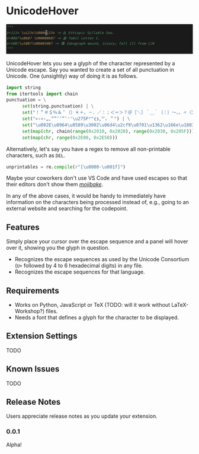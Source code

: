 # UnicodeHover

![img](./img/simple_demo.gif)

UnicodeHover lets you see a glyph of the character represented by a Unicode escape. Say you wanted to create a set of all punctuation in Unicode. One (unsightly) way of doing it is as follows.
```python
import string
from itertools import chain
punctuation = \
      set(string.punctuation) | \
      set("！＂＃＄％＆＇（）＊＋，－．／：；＜＝＞？＠［＼］＾＿｀｛｜｝～、。〃〈〉《》「」『』【】〔〕〖〗〘〙〚〛〜〝〞〟｟｠｡｢｣､･゠〰⦅⦆") | \
      set("«‹»›„‚“‟‘‛”’❛❜\u275F❝❞❮❯⹂〝〞〟＂") | \
      set("\u002E\u0964\u0589\u3002\u06d4\u2cf9\u0701\u1362\u166e\u1803\u2cfe\uA4ff\ua60e\ua6f3\u083d\u1b5f\u002c\u060c\u3001\u055d\u07f8\u1363\u1808\u14fe\ua60d\ua6f5\u1b5e\u003f\u037e\u00bf\u061f\u055e\u0706\u1367\u2cfa\u2cfb\ua60f\u16f7\U00011143\uaaf1\u0021\u00a1\u07f9\u1944\u00b7\U0001039f\U000103d0\U00012470\u1361\u1680\U0001091f\u0830\u2014\u2013\u2012\u2010\u2043\ufe63\uff0d\u058a\u1806\u003b\u0387\u061b\u1364\u16f6\u2024\u003a\u1365\ua6f4\u1b5d\u2026\ufe19\u0eaf\u00ab\u2039\u00bb\u203a\u201e\u201a\u201c\u201f\u2018\u201b\u201d\u2019\u0022") | \
      set(map(chr, chain(range(0x2010, 0x2028), range(0x2030, 0x205F)))) | \
      set(map(chr, range(0x2E00, 0x2E50)))
```

Alternatively, let's say you have a regex to remove all non-printable characters, such as `DEL`.

```python
unprintables = re.compile(r"[\u0000-\u001f]")
```

Maybe your coworkers don't use VS Code and have used escapes so that their editors don't show them [_mojibake_](https://en.wikipedia.org/wiki/Mojibake).

In any of the above cases, it would be handy to immediately have information on the characters being processed instead of, e.g., going to an external website and searching for the codepoint.

## Features

Simply place your cursor over the escape sequence and a panel will hover over it, showing you the glyph in question.
- Recognizes the escape sequences as used by the Unicode Consortium (`U+` followed by 4 to 6 hexadecimal digits) in any file.
- Recognizes the escape sequences for that language.

## Requirements

- Works on Python, JavaScript or TeX (TODO: will it work without LaTeX-Workshop?) files.
- Needs a font that defines a glyph for the character to be displayed.


## Extension Settings

TODO

## Known Issues

TODO

## Release Notes

Users appreciate release notes as you update your extension.

### 0.0.1

Alpha!

